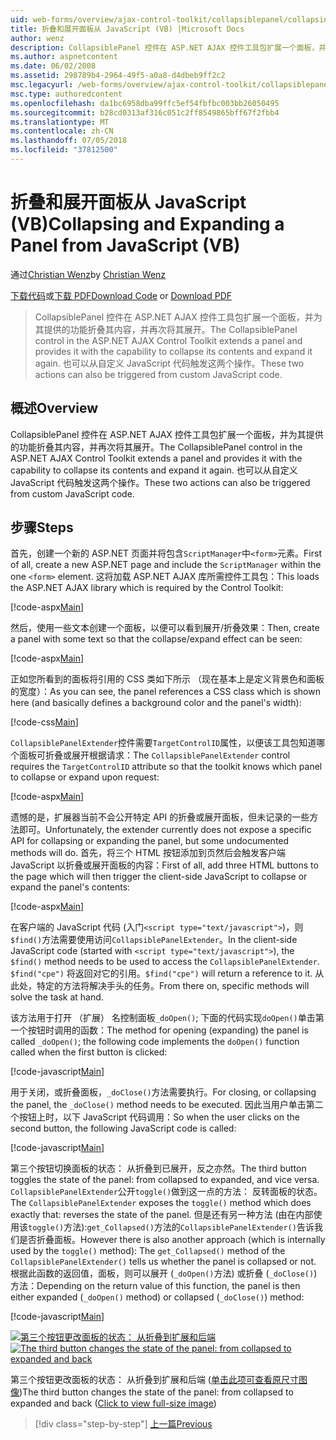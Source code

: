 ```yaml
---
uid: web-forms/overview/ajax-control-toolkit/collapsiblepanel/collapsing-and-expanding-a-panel-from-javascript-vb
title: 折叠和展开面板从 JavaScript (VB) |Microsoft Docs
author: wenz
description: CollapsiblePanel 控件在 ASP.NET AJAX 控件工具包扩展一个面板，并为其提供的功能以折叠其内容并将其展开...
ms.author: aspnetcontent
ms.date: 06/02/2008
ms.assetid: 298789b4-2964-49f5-a0a8-d4dbeb9ff2c2
msc.legacyurl: /web-forms/overview/ajax-control-toolkit/collapsiblepanel/collapsing-and-expanding-a-panel-from-javascript-vb
msc.type: authoredcontent
ms.openlocfilehash: da1bc6958dba99ffc5ef54fbfbc003bb26050495
ms.sourcegitcommit: b28cd0313af316c051c2ff8549865bff67f2fbb4
ms.translationtype: MT
ms.contentlocale: zh-CN
ms.lasthandoff: 07/05/2018
ms.locfileid: "37812500"
---
```

<a name="collapsing-and-expanding-a-panel-from-javascript-vb"></a><span data-ttu-id="3f2c3-103">折叠和展开面板从 JavaScript (VB)</span><span class="sxs-lookup"><span data-stu-id="3f2c3-103">Collapsing and Expanding a Panel from JavaScript (VB)</span></span>
====================
<span data-ttu-id="3f2c3-104">通过[Christian Wenz](https://github.com/wenz)</span><span class="sxs-lookup"><span data-stu-id="3f2c3-104">by [Christian Wenz](https://github.com/wenz)</span></span>

<span data-ttu-id="3f2c3-105">[下载代码](http://download.microsoft.com/download/8/a/a/8aab3c3e-de6f-463f-805c-5fda567eef6e/CollapsiblePanel1.vb.zip)或[下载 PDF](http://download.microsoft.com/download/b/6/a/b6ae89ee-df69-4c87-9bfb-ad1eb2b23373/collapsiblepanel1VB.pdf)</span><span class="sxs-lookup"><span data-stu-id="3f2c3-105">[Download Code](http://download.microsoft.com/download/8/a/a/8aab3c3e-de6f-463f-805c-5fda567eef6e/CollapsiblePanel1.vb.zip) or [Download PDF](http://download.microsoft.com/download/b/6/a/b6ae89ee-df69-4c87-9bfb-ad1eb2b23373/collapsiblepanel1VB.pdf)</span></span>

> <span data-ttu-id="3f2c3-106">CollapsiblePanel 控件在 ASP.NET AJAX 控件工具包扩展一个面板，并为其提供的功能折叠其内容，并再次将其展开。</span><span class="sxs-lookup"><span data-stu-id="3f2c3-106">The CollapsiblePanel control in the ASP.NET AJAX Control Toolkit extends a panel and provides it with the capability to collapse its contents and expand it again.</span></span> <span data-ttu-id="3f2c3-107">也可以从自定义 JavaScript 代码触发这两个操作。</span><span class="sxs-lookup"><span data-stu-id="3f2c3-107">These two actions can also be triggered from custom JavaScript code.</span></span>


## <a name="overview"></a><span data-ttu-id="3f2c3-108">概述</span><span class="sxs-lookup"><span data-stu-id="3f2c3-108">Overview</span></span>

<span data-ttu-id="3f2c3-109">CollapsiblePanel 控件在 ASP.NET AJAX 控件工具包扩展一个面板，并为其提供的功能折叠其内容，并再次将其展开。</span><span class="sxs-lookup"><span data-stu-id="3f2c3-109">The CollapsiblePanel control in the ASP.NET AJAX Control Toolkit extends a panel and provides it with the capability to collapse its contents and expand it again.</span></span> <span data-ttu-id="3f2c3-110">也可以从自定义 JavaScript 代码触发这两个操作。</span><span class="sxs-lookup"><span data-stu-id="3f2c3-110">These two actions can also be triggered from custom JavaScript code.</span></span>

## <a name="steps"></a><span data-ttu-id="3f2c3-111">步骤</span><span class="sxs-lookup"><span data-stu-id="3f2c3-111">Steps</span></span>

<span data-ttu-id="3f2c3-112">首先，创建一个新的 ASP.NET 页面并将包含`ScriptManager`中`<form>`元素。</span><span class="sxs-lookup"><span data-stu-id="3f2c3-112">First of all, create a new ASP.NET page and include the `ScriptManager` within the one `<form>` element.</span></span> <span data-ttu-id="3f2c3-113">这将加载 ASP.NET AJAX 库所需控件工具包：</span><span class="sxs-lookup"><span data-stu-id="3f2c3-113">This loads the ASP.NET AJAX library which is required by the Control Toolkit:</span></span>

[!code-aspx[Main](collapsing-and-expanding-a-panel-from-javascript-vb/samples/sample1.aspx)]

<span data-ttu-id="3f2c3-114">然后，使用一些文本创建一个面板，以便可以看到展开/折叠效果：</span><span class="sxs-lookup"><span data-stu-id="3f2c3-114">Then, create a panel with some text so that the collapse/expand effect can be seen:</span></span>

[!code-aspx[Main](collapsing-and-expanding-a-panel-from-javascript-vb/samples/sample2.aspx)]

<span data-ttu-id="3f2c3-115">正如您所看到的面板将引用的 CSS 类如下所示 （现在基本上是定义背景色和面板的宽度）：</span><span class="sxs-lookup"><span data-stu-id="3f2c3-115">As you can see, the panel references a CSS class which is shown here (and basically defines a background color and the panel's width):</span></span>

[!code-css[Main](collapsing-and-expanding-a-panel-from-javascript-vb/samples/sample3.css)]

<span data-ttu-id="3f2c3-116">`CollapsiblePanelExtender`控件需要`TargetControlID`属性，以便该工具包知道哪个面板可折叠或展开根据请求：</span><span class="sxs-lookup"><span data-stu-id="3f2c3-116">The `CollapsiblePanelExtender` control requires the `TargetControlID` attribute so that the toolkit knows which panel to collapse or expand upon request:</span></span>

[!code-aspx[Main](collapsing-and-expanding-a-panel-from-javascript-vb/samples/sample4.aspx)]

<span data-ttu-id="3f2c3-117">遗憾的是，扩展器当前不会公开特定 API 的折叠或展开面板，但未记录的一些方法即可。</span><span class="sxs-lookup"><span data-stu-id="3f2c3-117">Unfortunately, the extender currently does not expose a specific API for collapsing or expanding the panel, but some undocumented methods will do.</span></span> <span data-ttu-id="3f2c3-118">首先，将三个 HTML 按钮添加到页然后会触发客户端 JavaScript 以折叠或展开面板的内容：</span><span class="sxs-lookup"><span data-stu-id="3f2c3-118">First of all, add three HTML buttons to the page which will then trigger the client-side JavaScript to collapse or expand the panel's contents:</span></span>

[!code-aspx[Main](collapsing-and-expanding-a-panel-from-javascript-vb/samples/sample5.aspx)]

<span data-ttu-id="3f2c3-119">在客户端的 JavaScript 代码 (入门`<script type="text/javascript">`)，则`$find()`方法需要使用访问`CollapsiblePanelExtender`。</span><span class="sxs-lookup"><span data-stu-id="3f2c3-119">In the client-side JavaScript code (started with `<script type="text/javascript">`), the `$find()` method needs to be used to access the `CollapsiblePanelExtender`.</span></span> <span data-ttu-id="3f2c3-120">`$find("cpe")` 将返回对它的引用。</span><span class="sxs-lookup"><span data-stu-id="3f2c3-120">`$find("cpe")` will return a reference to it.</span></span> <span data-ttu-id="3f2c3-121">从此处，特定的方法将解决手头的任务。</span><span class="sxs-lookup"><span data-stu-id="3f2c3-121">From there on, specific methods will solve the task at hand.</span></span>

<span data-ttu-id="3f2c3-122">该方法用于打开 （扩展） 名控制面板`_doOpen()`; 下面的代码实现`doOpen()`单击第一个按钮时调用的函数：</span><span class="sxs-lookup"><span data-stu-id="3f2c3-122">The method for opening (expanding) the panel is called `_doOpen()`; the following code implements the `doOpen()` function called when the first button is clicked:</span></span>

[!code-javascript[Main](collapsing-and-expanding-a-panel-from-javascript-vb/samples/sample6.js)]

<span data-ttu-id="3f2c3-123">用于关闭，或折叠面板，`_doClose()`方法需要执行。</span><span class="sxs-lookup"><span data-stu-id="3f2c3-123">For closing, or collapsing the panel, the `_doClose()` method needs to be executed.</span></span> <span data-ttu-id="3f2c3-124">因此当用户单击第二个按钮上时，以下 JavaScript 代码调用：</span><span class="sxs-lookup"><span data-stu-id="3f2c3-124">So when the user clicks on the second button, the following JavaScript code is called:</span></span>

[!code-javascript[Main](collapsing-and-expanding-a-panel-from-javascript-vb/samples/sample7.js)]

<span data-ttu-id="3f2c3-125">第三个按钮切换面板的状态： 从折叠到已展开，反之亦然。</span><span class="sxs-lookup"><span data-stu-id="3f2c3-125">The third button toggles the state of the panel: from collapsed to expanded, and vice versa.</span></span> <span data-ttu-id="3f2c3-126">`CollapsiblePanelExtender`公开`toggle()`做到这一点的方法： 反转面板的状态。</span><span class="sxs-lookup"><span data-stu-id="3f2c3-126">The `CollapsiblePanelExtender` exposes the `toggle()` method which does exactly that: reverses the state of the panel.</span></span> <span data-ttu-id="3f2c3-127">但是还有另一种方法 (由在内部使用该`toggle()`方法):`get_Collapsed()`方法的`CollapsiblePanelExtender()`告诉我们是否折叠面板。</span><span class="sxs-lookup"><span data-stu-id="3f2c3-127">However there is also another approach (which is internally used by the `toggle()` method): The `get_Collapsed()` method of the `CollapsiblePanelExtender()` tells us whether the panel is collapsed or not.</span></span> <span data-ttu-id="3f2c3-128">根据此函数的返回值，面板，则可以展开 (`_doOpen()`方法) 或折叠 (`_doClose()`) 方法：</span><span class="sxs-lookup"><span data-stu-id="3f2c3-128">Depending on the return value of this function, the panel is then either expanded (`_doOpen()` method) or collapsed (`_doClose()`) method:</span></span>

[!code-javascript[Main](collapsing-and-expanding-a-panel-from-javascript-vb/samples/sample8.js)]


<span data-ttu-id="3f2c3-129">[![第三个按钮更改面板的状态： 从折叠到扩展和后端](collapsing-and-expanding-a-panel-from-javascript-vb/_static/image2.png)](collapsing-and-expanding-a-panel-from-javascript-vb/_static/image1.png)</span><span class="sxs-lookup"><span data-stu-id="3f2c3-129">[![The third button changes the state of the panel: from collapsed to expanded and back](collapsing-and-expanding-a-panel-from-javascript-vb/_static/image2.png)](collapsing-and-expanding-a-panel-from-javascript-vb/_static/image1.png)</span></span>

<span data-ttu-id="3f2c3-130">第三个按钮更改面板的状态： 从折叠到扩展和后端 ([单击此项可查看原尺寸图像](collapsing-and-expanding-a-panel-from-javascript-vb/_static/image3.png))</span><span class="sxs-lookup"><span data-stu-id="3f2c3-130">The third button changes the state of the panel: from collapsed to expanded and back ([Click to view full-size image](collapsing-and-expanding-a-panel-from-javascript-vb/_static/image3.png))</span></span>

> [!div class="step-by-step"]
> [<span data-ttu-id="3f2c3-131">上一篇</span><span class="sxs-lookup"><span data-stu-id="3f2c3-131">Previous</span></span>](collapsing-and-expanding-a-panel-from-javascript-cs.md)
